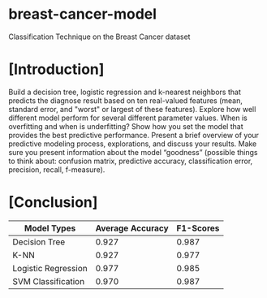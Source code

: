 # breast-cancer-model

Classification Technique on the Breast Cancer dataset

# [Introduction]
Build a decision tree, logistic regression and k-nearest neighbors that predicts the diagnose result based on ten real-valued features (mean, standard error, and "worst" or largest of these features).
Explore how well different model perform for several different parameter values. When is overfitting and when is underfitting? Show how you set the model that provides the best predictive performance.
Present a brief overview of your predictive modeling process, explorations, and discuss your results. Make sure you present information about the model “goodness” (possible things to think about: confusion matrix, predictive accuracy, classification error, precision, recall, f-measure).

# [Conclusion]
|Model Types| Average Accuracy | F1-Scores |
|-----------|------------------|-----------|
|Decision Tree | 0.927 | 0.987 |
|K-NN | 0.927 | 0.977|
|Logistic Regression | 0.977 | 0.985 |
|SVM Classification | 0.970 | 0.987 |
